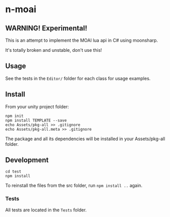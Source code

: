 # n-moai

## WARNING! Experimental!

This is an attempt to implement the MOAI lua api in C# using moonsharp.

It's totally broken and unstable, don't use this!

## Usage

See the tests in the `Editor/` folder for each class for usage examples.

## Install

From your unity project folder:

    npm init
    npm install TEMPLATE --save
    echo Assets/pkg-all >> .gitignore
    echo Assets/pkg-all.meta >> .gitignore

The package and all its dependencies will be installed in
your Assets/pkg-all folder.

## Development

    cd test
    npm install

To reinstall the files from the src folder, run `npm install ..` again.

### Tests

All tests are located in the `Tests` folder.
